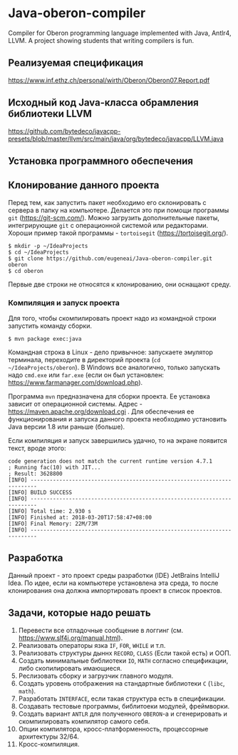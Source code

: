 # Java-oberon-compiler
Compiler for Oberon programming language implemented with Java, Antlr4, LLVM. A project showing students that writing compilers is fun.

## Реализуемая спецификация

https://www.inf.ethz.ch/personal/wirth/Oberon/Oberon07.Report.pdf

## Исходный код Java-класса обрамления библиотеки LLVM

https://github.com/bytedeco/javacpp-presets/blob/master/llvm/src/main/java/org/bytedeco/javacpp/LLVM.java

## Установка программного обеспечения

## Клонирование данного проекта

Перед тем, как запустить пакет необходимо его склонировать с сервера в папку на компьютере.  Делается это при помощи программы `git` (https://git-scm.com/).  Можно загрузить дополнительные пакеты, интегрирующие `git` с операционной системой или редакторами.  Хороши пример такой программы - `tortoisegit` (https://tortoisegit.org/).

```shell
$ mkdir -p ~/IdeaProjects
$ cd ~/IdeaProjects
$ git clone https://github.com/eugeneai/Java-oberon-compiler.git oberon
$ cd oberon
```
Первые две строки не относятся к клонированию, они оснащают среду.

### Компиляция и запуск проекта

Для того, чтобы скомпилировать проект надо из командной строки запустить команду сборки.

```shell
$ mvn package exec:java
```

Командная строка в Linux - дело привычное: запускаете эмулятор терминала, переходите в директорий проекта (`cd ~/IdeaProjects/oberon`). В Windows все аналогично, только запускать надо `cmd.exe` или `far.exe` (если он был установлен: https://www.farmanager.com/download.php).

Программа `mvn` предназначена для сборки проекта.  Ее установка зависит от операционной системы.  Адрес - https://maven.apache.org/download.cgi . Для обеспечения ее функционирования и запуска данного проекта необходимо установить Java версии 1.8 или раньше (больше).

Если компиляция и запуск завершились удачно, то на экране появится текст, вроде этого:

```text
code generation does not match the current runtime version 4.7.1
; Running fac(10) with JIT...
; Result: 3628800
[INFO] ------------------------------------------------------------------------
[INFO] BUILD SUCCESS
[INFO] ------------------------------------------------------------------------
[INFO] Total time: 2.930 s
[INFO] Finished at: 2018-03-20T17:58:47+08:00
[INFO] Final Memory: 22M/73M
[INFO] ------------------------------------------------------------------------
```

## Разработка

Данный проект - это проект среды разработки (IDE) JetBrains IntelliJ Idea.  По идее, если на компьютере установлена эта среда, то после клонирования она должна импортировать проект в список проектов.

## Задачи, которые надо решать
 1. Перевести все отладочные сообщение в логгинг (см. https://www.slf4j.org/manual.html).
 2. Реализовать операторы язка `IF`, `FOR`, `WHILE` и т.п.
 3. Реализовать структуры дыннх `RECORD`, `CLASS` (Если такой есть) и ООП.
 4. Создать минимальные библиотеки `IO`, `MATH` согласно спецификации, либо скопилировать имающиеся.
 5. Реслизовать сборку и загрузчик главного модуля. 
 6. Создать уровень отображения на стандартные библиотеки `C` (`libc`, `math`).
 7. Разработать `INTERFACE`, если такая структура есть в спецификации.
 8. Создавать тестовые программы, библитоеки модулей, фреймворки.
 9. Создать вариант `ANTLR` для полученного `OBERON`-а и сгенерировать и скомпилировать компилятор самого себя.
 10. Опции компилятора, кросс-платформенность, процессорные архитектуры 32/64.
 11. Кросс-компиляция.